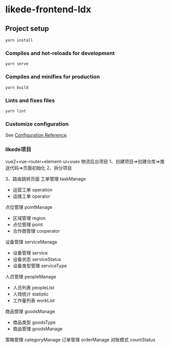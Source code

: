 # likede-frontend-ldx

## Project setup
```
yarn install
```

### Compiles and hot-reloads for development
```
yarn serve
```

### Compiles and minifies for production
```
yarn build
```

### Lints and fixes files
```
yarn lint
```

### Customize configuration
See [Configuration Reference](https://cli.vuejs.org/config/).

### likede项目
vue2+vue-router+element-ui+vuex
物流后台项目
1、创建项目=>创建仓库=>推送代码=>页面初始化
2、拆分项目

3、路由跳转页面
工单管理 taskManage
- 运营工单 operation
- 运维工单 operator

点位管理 pointManage
- 区域管理 region
- 点位管理 point
- 合作商管理 cooperator

设备管理 serviceManage
- 设备管理 service
- 设备状态 serviceStatus
- 设备类型管理 serviceType

人员管理 peopleManage
- 人员列表 peopleList
- 人效统计 statistic
- 工作量列表 workList

商品管理 goodsManage
- 商品类型 goodsType
- 商品管理 goodsManage

策略管理 categoryManage
订单管理 orderManage
对账模式 countStatus